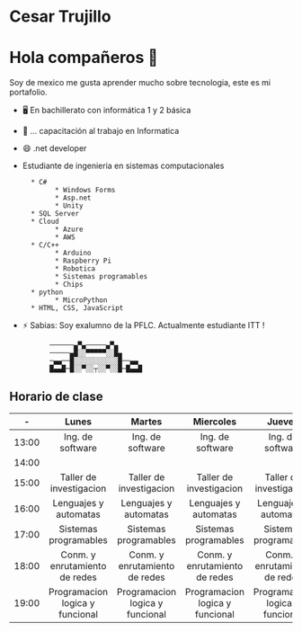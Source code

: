 # Cesar Trujillo

# Hola compañeros 👋

Soy de mexico me gusta aprender mucho sobre tecnologia, este es mi portafolio.


- 🖥 En bachillerato con informática 1 y 2 básica

- 📲 ... capacitación al trabajo en Informatica

- 😄 .net developer

- Estudiante de ingenieria en sistemas computacionales

        * C#
              * Windows Forms
              * Asp.net
              * Unity
        * SQL Server
        * Cloud
              * Azure 
              * AWS
        * C/C++
              * Arduino
              * Raspberry Pi
              * Robotica
              * Sistemas programables
              * Chips
        * python
              * MicroPython
        * HTML, CSS, JavaScript

- ⚡ Sabias: Soy exalumno de la PFLC. Actualmente estudiante ITT !

```
          ──────▄▀▄─────▄▀▄
          ─────▄█░░▀▀▀▀▀░░█▄
          ─▄▄──█░░░░░░░░░░░█──▄▄
          █▄▄█─█░░▀░░┬░░▀░░█─█▄▄█
```

## Horario de clase

| -                 | Lunes                 | Martes                | Miercoles             | Jueves                | Viernes               | 
| -------------     | :---:                 | :---:                 | :---:                 | :---:                 | :---:                 |
| 13:00             |Ing. de software       |Ing. de software       |Ing. de software       |Ing. de software       |Ing. de software       |
| 14:00             |                       |                       |                       |                       |                       |  
| 15:00             |Taller de investigacion|Taller de investigacion|Taller de investigacion|Taller de investigacion|                       |  
| 16:00             |Lenguajes y automatas  |Lenguajes y automatas  |Lenguajes y automatas  |Lenguajes y automatas  |Lenguajes y automatas  |                       
| 17:00             |Sistemas programables  |Sistemas programables  |Sistemas programables  |Sistemas programables  |                       |                       
| 18:00             |Conm. y enrutamiento de redes|Conm. y enrutamiento de redes |Conm. y enrutamiento de redes |Conm. y enrutamiento de redes|Conm. y enrutamiento de redes|  
| 19:00             |Programacion logica y funcional|Programacion logica y funcional|Programacion logica y funcional|Programacion logica y funcional | | 
